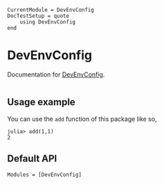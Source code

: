 ```@meta
CurrentModule = DevEnvConfig
DocTestSetup = quote
    using DevEnvConfig
end
```

# DevEnvConfig

Documentation for [DevEnvConfig](https://github.com/ylvain/DevEnvConfig.jl).

```@index
```

## Usage example

You can use the `add` function of this package like so,

```jldoctest
julia> add(1,1)
2
```

## Default API

```@autodocs
Modules = [DevEnvConfig]
```
